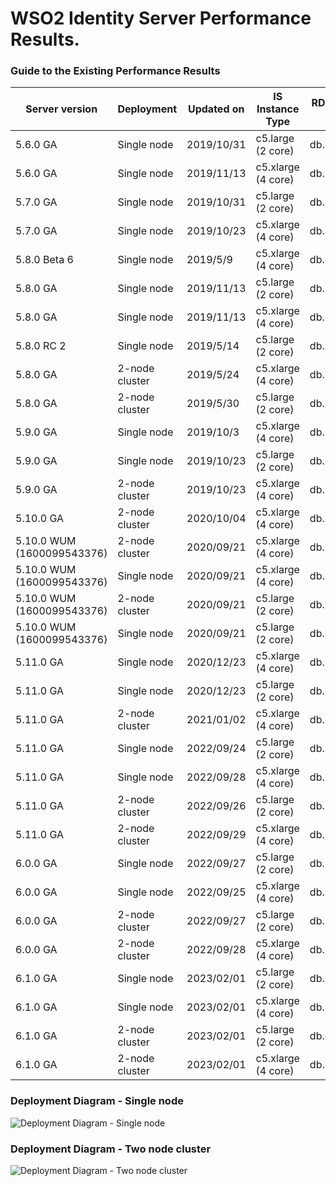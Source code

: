 # WSO2 Identity Server Performance Results.


### Guide to the Existing Performance Results
Server version | Deployment | Updated on | IS Instance Type | RDS Instance Type | JDK version | Link
-------------- | ---------- | ---------- | ---------------- | ----------------- |  ----------------- |-----
5.6.0 GA | Single node | 2019/10/31 | c5.large (2 core) | db.m4.xlarge | JDK 8 | [:arrow_upper_right:](5.6.0/5.6.0_single-node_2-core.md)
5.6.0 GA | Single node | 2019/11/13 | c5.xlarge (4 core) | db.m4.xlarge | JDK 8 | [:arrow_upper_right:](5.6.0/5.6.0_single-node_4-core.md)
5.7.0 GA | Single node | 2019/10/31 | c5.large (2 core) | db.m4.xlarge | JDK 8 | [:arrow_upper_right:](5.7.0/5.7.0_single-node_2-core.md)
5.7.0 GA | Single node | 2019/10/23 | c5.xlarge (4 core) | db.m4.xlarge | JDK 8 | [:arrow_upper_right:](5.7.0/5.7.0_single-node_4-core.md)
5.8.0 Beta 6 | Single node | 2019/5/9   | c5.xlarge (4 core) | db.m4.xlarge | JDK 8 | [:arrow_upper_right:](5.8.0/5.8.0-beta6_single-node_4-core.md)
5.8.0 GA | Single node | 2019/11/13 | c5.large (2 core) | db.m4.xlarge | JDK 8 | [:arrow_upper_right:](5.8.0/5.8.0_single-node_2-core.md)
5.8.0 GA | Single node | 2019/11/13 | c5.xlarge (4 core) | db.m4.xlarge | JDK 8 | [:arrow_upper_right:](5.8.0/5.8.0_single-node_4-core.md)
5.8.0 RC 2 | Single node | 2019/5/14  | c5.large (2 core) | db.m4.xlarge | JDK 8 | [:arrow_upper_right:](5.8.0/5.8.0-rc2_single-node_2-core.md)
5.8.0 GA | 2-node cluster | 2019/5/24  | c5.xlarge (4 core) | db.m4.xlarge | JDK 8 | [:arrow_upper_right:](5.8.0/5.8.0_two-nodes_4-core.md)
5.8.0 GA | 2-node cluster | 2019/5/30  | c5.large (2 core) | db.m4.xlarge | JDK 8 | [:arrow_upper_right:](5.8.0/5.8.0_two-nodes_2-core.md)
5.9.0 GA | Single node | 2019/10/3  | c5.xlarge (4 core) | db.m4.xlarge | JDK 8 | [:arrow_upper_right:](5.9.0/5.9.0_single-node_4-core.md)
5.9.0 GA | Single node | 2019/10/23 | c5.large (2 core) | db.m4.xlarge | JDK 8 | [:arrow_upper_right:](5.9.0/5.9.0_single-node_2-core.md)
5.9.0 GA | 2-node cluster | 2019/10/23 | c5.xlarge (4 core) | db.m4.xlarge | JDK 8 | [:arrow_upper_right:](5.9.0/5.9.0_two-nodes_4-core.md)
5.10.0 GA | 2-node cluster | 2020/10/04 | c5.xlarge (4 core) | db.m4.xlarge | JDK 8 | [:arrow_upper_right:](5.10.0/5.10.0_two-nodes_4-core.md)
5.10.0 WUM (1600099543376) | 2-node cluster | 2020/09/21 | c5.xlarge (4 core) | db.m4.xlarge | JDK 8 |  [:arrow_upper_right:](5.10.0/WUM/1600099543376/5.10.0_two-nodes_4-core.md)
5.10.0 WUM (1600099543376) | Single node | 2020/09/21 | c5.xlarge (4 core) | db.m4.xlarge | JDK 8 | [:arrow_upper_right:](5.10.0/WUM/1600099543376/5.10.0_single-node_4-core.md)
5.10.0 WUM (1600099543376) | 2-node cluster | 2020/09/21 | c5.large (2 core) | db.m4.xlarge | JDK 8 | [:arrow_upper_right:](5.10.0/WUM/1600099543376/5.10.0_two-nodes_2-core.md)
5.10.0 WUM (1600099543376) | Single node | 2020/09/21 | c5.large (2 core) | db.m4.xlarge | JDK 8 | [:arrow_upper_right:](5.10.0/WUM/1600099543376/5.10.0_single-node_2-core.md)
5.11.0 GA | Single node | 2020/12/23 | c5.xlarge (4 core) | db.m4.xlarge | JDK 8 | [:arrow_upper_right:](5.11.0/jdk-8/5.11.0_single-node_4-core_jdk-8.md)
5.11.0 GA | Single node | 2020/12/23 | c5.large (2 core) | db.m4.xlarge | JDK 8 | [:arrow_upper_right:](5.11.0/jdk-8/5.11.0_single-node_2-core_jdk-8.md)
5.11.0 GA | 2-node cluster | 2021/01/02 | c5.xlarge (4 core) | db.m4.xlarge | JDK 8 | [:arrow_upper_right:](5.11.0/jdk-8/5.11.0_two-nodes_4-core_jdk-8.md)
5.11.0 GA | Single node | 2022/09/24 | c5.large (2 core) | db.m4.2xlarge | JDK 11 | [:arrow_upper_right:](5.11.0/jdk-11/5.11.0_single-node_2-core_jdk-11.md)
5.11.0 GA | Single node | 2022/09/28 | c5.xlarge (4 core) | db.m4.2xlarge | JDK 11 | [:arrow_upper_right:](5.11.0/jdk-11/5.11.0_single-node_4-core_jdk-11.md)
5.11.0 GA | 2-node cluster | 2022/09/26 | c5.large (2 core) | db.m4.2xlarge | JDK 11 | [:arrow_upper_right:](5.11.0/jdk-11/5.11.0_two-node_2-core_jdk-11.md)
5.11.0 GA | 2-node cluster | 2022/09/29 | c5.xlarge (4 core) | db.m4.2xlarge | JDK 11 | [:arrow_upper_right:](5.11.0/jdk-11/5.11.0_two-node_4-core_jdk-11.md)
6.0.0 GA | Single node | 2022/09/27 | c5.large (2 core) | db.m4.2xlarge | JDK 11 | [:arrow_upper_right:](6.0.0/6.0.0_single-node_2-core_jdk-11.md)
6.0.0 GA | Single node | 2022/09/25 | c5.xlarge (4 core) | db.m4.2xlarge | JDK 11 | [:arrow_upper_right:](6.0.0/6.0.0_single-node_4-core_jdk-11.md)
6.0.0 GA | 2-node cluster | 2022/09/27 | c5.large (2 core) | db.m4.2xlarge | JDK 11 | [:arrow_upper_right:](6.0.0/6.0.0_two-node_2-core_jdk-11.md)
6.0.0 GA | 2-node cluster | 2022/09/28 | c5.xlarge (4 core) | db.m4.2xlarge | JDK 11 | [:arrow_upper_right:](6.0.0/6.0.0_two-node_4-core_jdk-11.md)
6.1.0 GA | Single node | 2023/02/01 | c5.large (2 core) | db.m4.2xlarge | JDK 11 | [:arrow_upper_right:](6.1.0/6.1.0_single-node_2-core_jdk-11.md)
6.1.0 GA | Single node | 2023/02/01 | c5.xlarge (4 core) | db.m4.2xlarge | JDK 11 | [:arrow_upper_right:](6.1.0/6.1.0_single-node_4-core_jdk-11.md)
6.1.0 GA | 2-node cluster | 2023/02/01 | c5.large (2 core) | db.m4.2xlarge | JDK 11 | [:arrow_upper_right:](6.1.0/6.1.0_two-node_2-core_jdk-11.md)
6.1.0 GA | 2-node cluster | 2023/02/01 | c5.xlarge (4 core) | db.m4.2xlarge | JDK 11 | [:arrow_upper_right:](6.1.0/6.1.0_two-node_4-core_jdk-11.md)

### Deployment Diagram - Single node
![Deployment Diagram - Single node](https://github.com/wso2/performance-is/blob/master/common/images/deployment-diagram-singlenode.png)


### Deployment Diagram - Two node cluster
![Deployment Diagram - Two node cluster](https://github.com/wso2/performance-is/blob/master/common/images/deployment-diagram-twonode-cluster.png)
